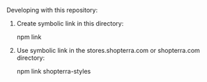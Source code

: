 Developing with this repository:

1. Create symbolic link in this directory:

    npm link

2. Use symbolic link in the stores.shopterra.com or shopterra.com directory:

    npm link shopterra-styles
